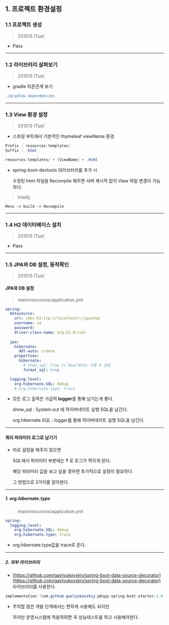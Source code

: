 
## 1. 프로젝트 환경설정

### 1.1 프로젝트 생성

> 201013 (Tue)

* Pass


---

### 1.2 라이브러리 살펴보기

> 201013 (Tue)

* gradle 의존관계 보기

``` gradle
./gradlew dependencies
```


---

### 1.3 View 환경 설정

> 201013 (Tue)

* 스프링 부트에서 기본적인 thymeleaf viewName 환경

``` java
Prefix : resources:templates/
Suffix : .html

resources:templates/ + {ViewName} + .html
```

* spring-boot-devtools 라이브러리를 추가 시 

  수정된 html 파일을 Recompile 해주면 서버 재시작 없이 View 파일 변경이 가능하다.

> Intellij 

```
Menu -> build -> Recompile
```


---

### 1.4 H2 데이터베이스 설치

> 201013 (Tue)

* Pass

---

### 1.5 JPA와 DB 설정, 동작확인

> 201013 (Tue)

#### JPA와 DB 설정

> main/resources/application.yml

``` yml
spring:
  datasource:
    url: jdbc:h2:tcp://localhost/~/jpashop
    username: sa
    password:
    driver-class-name: org.h2.Driver
 
  jpa:
    hibernate:
      ddl-auto: create
    properties:
      hibernate:
        # show_sql: true // Real에서는 사용 X 권장
        format_sql: true

  logging.level:
    org.hibernate.SQL: debug
    # org.hibernate.type: trace
```

* 모든 로그 출력은 가급적 **logger**를 통해 남기는게 좋다.

  show_sql : System.out 에 하이버네이트 실행 SQL을 남긴다.

  org.hibernate.SQL : logger를 통해 하이버네이트 실행 SQL을 남긴다.

---

#### 쿼리 파라미터 로그로 남기기

* 따로 설정을 해주지 않으면 

  SQL에서 파라미터 부분에는 **?** 로 로그가 찍히게 된다.

  해당 파라미터 값을 보고 싶을 경우엔 추가적으로 설정이 필요하다.

  그 방법으로 2가지를 알아본다.

---

##### 1. org.hibernate.type

> main/resources/application.yml

``` yml
spring:
  logging.level:
    org.hibernate.SQL: debug
    org.hibernate.type: trace
```

* org.hibernate.type값을 trace로 준다.


---

##### 2. 외부 라이브러리

* [https://github.com/gavlyukovskiy/spring-boot-data-source-decorator](https://github.com/gavlyukovskiy/spring-boot-data-source-decorator) 라이브러리를 사용한다.

``` java
implementation 'com.github.gavlyukovskiy:p6spy-spring-boot-starter:1.6.2'
```

* 주의할 점은 개발 단계에서는 편하게 사용해도 되지만
  
  하지만 운영시스템에 적용하려면 꼭 성능테스트를 하고 사용해야한다.
